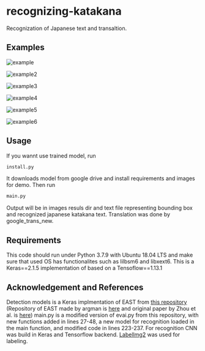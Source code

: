 # recognizing-katakana
Recognization of Japanese text and transaltion.

## Examples

![example](examples/example4.jpg)

![example2](examples/translated_example4.jpg)

![example3](examples/example2.jpg)

![example4](examples/translated_example2.jpg)

![example5](examples/example3.jpg)

![example6](examples/translated_example3.jpg)


## Usage
If you wannt use trained model, run 
``` python
install.py
``` 
It downloads model from google drive and install requirements and images for demo.
Then run
``` python
main.py
``` 
Output will be in images resuls dir and text file representing bounding box and recognized japanese katakana text. Translation was done by google_trans_new.


## Requirements
This code should run under Python 3.7.9 with Ubuntu 18.04 LTS and make sure that used OS has functionalites such as lilbsm6 and libxext6.
This is a Keras==2.1.5 implementation of based on a Tensoflow==1.13.1


##  Acknowledgement and References
Detection models is a Keras implmentation of EAST from [this repository](https://github.com/kurapan/EAST) (Repository of EAST made by argman is [here](https://github.com/argman/EAST) and original paper by Zhou et al. is [here](https://arxiv.org/abs/1704.03155))
main.py is a modified version of evai.py from this repository, with new functions added in lines 27-48, a new model for recognition loaded in the main function, and modified code in lines 223-237.
For recognition CNN was build in Keras and Tensorflow backend. 
[LabelImg2](ttps://github.com/chinakook/labelImg2) was used for labeling.
